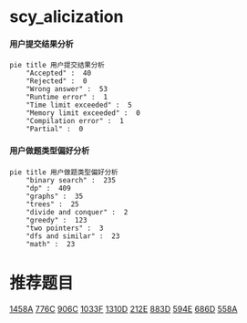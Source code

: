 # scy_alicization

<!-- tabs:start -->



#### **用户提交结果分析**

```mermaid
pie title 用户提交结果分析
    "Accepted" :  40
    "Rejected" :  0
    "Wrong answer" :  53
    "Runtime error" :  1
    "Time limit exceeded" :  5
    "Memory limit exceeded" :  0
    "Compilation error" :  1
    "Partial" :  0
```

#### **用户做题类型偏好分析**

```mermaid
pie title 用户做题类型偏好分析
    "binary search" :  235
    "dp" :  409
    "graphs" :  35
    "trees" :  25
    "divide and conquer" :  2
    "greedy" :  123
    "two pointers" :  3
    "dfs and similar" :  23
    "math" :  23
```



<!-- tabs:end -->
# 推荐题目
[1458A](https://codeforces.com/contest/1458/problem/A)
[776C](https://codeforces.com/contest/776/problem/C)
[906C](https://codeforces.com/contest/906/problem/C)
[1033F](https://codeforces.com/contest/1033/problem/F)
[1310D](https://codeforces.com/contest/1310/problem/D)
[212E](https://codeforces.com/contest/212/problem/E)
[883D](https://codeforces.com/contest/883/problem/D)
[594E](https://codeforces.com/contest/594/problem/E)
[686D](https://codeforces.com/contest/686/problem/D)
[558A](https://codeforces.com/contest/558/problem/A)
